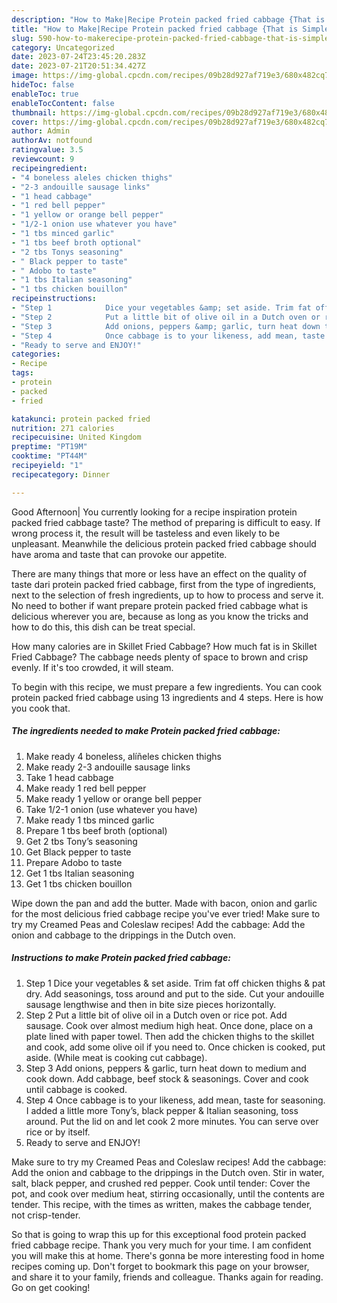 ```yaml
---
description: "How to Make|Recipe Protein packed fried cabbage {That is Simple"
title: "How to Make|Recipe Protein packed fried cabbage {That is Simple"
slug: 590-how-to-makerecipe-protein-packed-fried-cabbage-that-is-simple
category: Uncategorized
date: 2023-07-24T23:45:20.283Z
date: 2023-07-21T20:51:34.427Z
image: https://img-global.cpcdn.com/recipes/09b28d927af719e3/680x482cq70/protein-packed-fried-cabbage-recipe-main-photo.jpg
hideToc: false
enableToc: true
enableTocContent: false
thumbnail: https://img-global.cpcdn.com/recipes/09b28d927af719e3/680x482cq70/protein-packed-fried-cabbage-recipe-main-photo.jpg
cover: https://img-global.cpcdn.com/recipes/09b28d927af719e3/680x482cq70/protein-packed-fried-cabbage-recipe-main-photo.jpg
author: Admin
authorAv: notfound
ratingvalue: 3.5
reviewcount: 9
recipeingredient:
- "4 boneless aleles chicken thighs"
- "2-3 andouille sausage links"
- "1 head cabbage"
- "1 red bell pepper"
- "1 yellow or orange bell pepper"
- "1/2-1 onion use whatever you have"
- "1 tbs minced garlic"
- "1 tbs beef broth optional"
- "2 tbs Tonys seasoning"
- " Black pepper to taste"
- " Adobo to taste"
- "1 tbs Italian seasoning"
- "1 tbs chicken bouillon"
recipeinstructions:
- "Step 1            Dice your vegetables &amp; set aside. Trim fat off chicken thighs &amp; pat dry. Add seasonings, toss around and put to the side. Cut your andouille sausage lengthwise and then in bite size pieces horizontally."
- "Step 2            Put a little bit of olive oil in a Dutch oven or rice pot. Add sausage. Cook over almost medium high heat. Once done, place on a plate lined with paper towel. Then add the chicken thighs to the skillet and cook, add some olive oil if you need to. Once chicken is cooked, put aside. (While meat is cooking cut cabbage)."
- "Step 3            Add onions, peppers &amp; garlic, turn heat down to medium and cook down. Add cabbage, beef stock &amp; seasonings. Cover and cook until cabbage is cooked."
- "Step 4            Once cabbage is to your likeness, add mean, taste for seasoning. I added a little more Tony’s, black pepper &amp; Italian seasoning, toss around. Put the lid on and let cook 2 more minutes. You can serve over rice or by itself."
- "Ready to serve and ENJOY!"
categories:
- Recipe
tags:
- protein
- packed
- fried

katakunci: protein packed fried 
nutrition: 271 calories
recipecuisine: United Kingdom
preptime: "PT19M"
cooktime: "PT44M"
recipeyield: "1"
recipecategory: Dinner

---
```



Good Afternoon| You currently looking for a recipe inspiration protein packed fried cabbage taste? The method of preparing is difficult to easy. If wrong process it, the result will be tasteless and even likely to be unpleasant. Meanwhile the delicious protein packed fried cabbage should have aroma and taste that can provoke our appetite.






There are many things that more or less have an effect on the quality of taste dari protein packed fried cabbage, first from the type of ingredients, next to the selection of fresh ingredients, up to how to process and serve it. No need to bother if want prepare protein packed fried cabbage what is delicious wherever you are, because as long as you know the tricks and how to do this, this dish can be treat  special.


How many calories are in Skillet Fried Cabbage? How much fat is in Skillet Fried Cabbage? The cabbage needs plenty of space to brown and crisp evenly. If it&#39;s too crowded, it will steam.


To begin with this recipe, we must prepare a few ingredients. You can cook protein packed fried cabbage using 13 ingredients and 4 steps. Here is how you cook that.

<!--inarticleads1-->

##### The ingredients needed to make Protein packed fried cabbage:

1. Make ready 4 boneless, alíñeles chicken thighs
1. Make ready 2-3 andouille sausage links
1. Take 1 head cabbage
1. Make ready 1 red bell pepper
1. Make ready 1 yellow or orange bell pepper
1. Take 1/2-1 onion (use whatever you have)
1. Make ready 1 tbs minced garlic
1. Prepare 1 tbs beef broth (optional)
1. Get 2 tbs Tony’s seasoning
1. Get  Black pepper to taste
1. Prepare  Adobo to taste
1. Get 1 tbs Italian seasoning
1. Get 1 tbs chicken bouillon


Wipe down the pan and add the butter. Made with bacon, onion and garlic for the most delicious fried cabbage recipe you&#39;ve ever tried! Make sure to try my Creamed Peas and Coleslaw recipes! Add the cabbage: Add the onion and cabbage to the drippings in the Dutch oven. 

<!--inarticleads2-->

##### Instructions to make Protein packed fried cabbage:

1. Step 1            Dice your vegetables &amp; set aside. Trim fat off chicken thighs &amp; pat dry. Add seasonings, toss around and put to the side. Cut your andouille sausage lengthwise and then in bite size pieces horizontally.
1. Step 2            Put a little bit of olive oil in a Dutch oven or rice pot. Add sausage. Cook over almost medium high heat. Once done, place on a plate lined with paper towel. Then add the chicken thighs to the skillet and cook, add some olive oil if you need to. Once chicken is cooked, put aside. (While meat is cooking cut cabbage).
1. Step 3            Add onions, peppers &amp; garlic, turn heat down to medium and cook down. Add cabbage, beef stock &amp; seasonings. Cover and cook until cabbage is cooked.
1. Step 4            Once cabbage is to your likeness, add mean, taste for seasoning. I added a little more Tony’s, black pepper &amp; Italian seasoning, toss around. Put the lid on and let cook 2 more minutes. You can serve over rice or by itself.
1. Ready to serve and ENJOY!

Make sure to try my Creamed Peas and Coleslaw recipes! Add the cabbage: Add the onion and cabbage to the drippings in the Dutch oven. Stir in water, salt, black pepper, and crushed red pepper. Cook until tender: Cover the pot, and cook over medium heat, stirring occasionally, until the contents are tender. This recipe, with the times as written, makes the cabbage tender, not crisp-tender. 

So that is going to wrap this up for this exceptional food protein packed fried cabbage recipe. Thank you very much for your time. I am confident you will make this at home. There's gonna be more interesting food in home recipes coming up. Don't forget to bookmark this page on your browser, and share it to your family, friends and colleague. Thanks again for reading. Go on get cooking!
